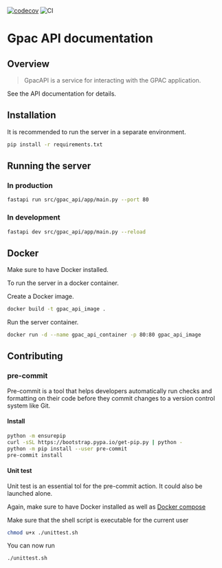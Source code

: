 [![codecov](https://codecov.io/gh/mihamieat/gpac-api/graph/badge.svg?token=5UM8L15FL1)](https://codecov.io/gh/mihamieat/gpac-api)
![CI](https://github.com/mihamieat/gpac-api/actions/workflows/ci.yml/badge.svg)
# Gpac API documentation
## Overview
> GpacAPI is a service for interacting with the GPAC application.

See the API documentation for details.
## Installation
It is recommended to run the server in a separate environment.
```sh
pip install -r requirements.txt
```
## Running the server
### In production
```sh
fastapi run src/gpac_api/app/main.py --port 80
```
### In development
```sh
fastapi dev src/gpac_api/app/main.py --reload
```
## Docker
Make sure to have Docker installed.

To run the server in a docker container.

Create a Docker image.
```sh
docker build -t gpac_api_image .
```
Run the server container.
```sh
docker run -d --name gpac_api_container -p 80:80 gpac_api_image
```
## Contributing
### pre-commit
Pre-commit is a tool that helps developers automatically run checks and formatting on their code before they commit changes to a version control system like Git.
#### Install
```sh
python -m ensurepip
curl -sSL https://bootstrap.pypa.io/get-pip.py | python -
python -m pip install --user pre-commit
pre-commit install
```
#### Unit test
Unit test is an essential tol for the pre-commit action. It could also be launched alone.

Again, make sure to have Docker installed as well as [Docker compose](https://docs.docker.com/compose/install/)

Make sure that the shell script is executable for the current user
```sh
chmod u+x ./unittest.sh
```
You can now run
```sh
./unittest.sh
```
